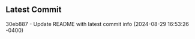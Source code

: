 
## Latest Commit
30eb887 - Update README with latest commit info (2024-08-29 16:53:26 -0400) <Yunxi-Zhou>
